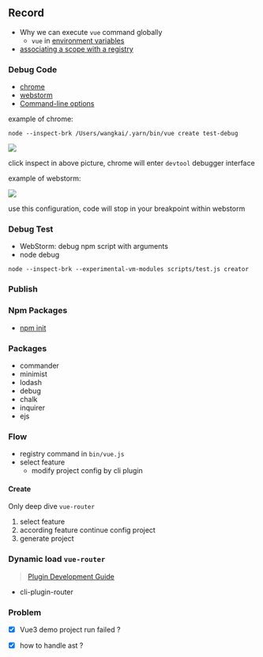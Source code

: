 ## Record

* Why we can execute `vue` command globally
  * `vue` in [environment variables](https://ss64.com/osx/syntax-env_vars.html)
* [associating a scope with a registry](https://docs.npmjs.com/cli/v8/using-npm/scope#associating-a-scope-with-a-registry)

### Debug Code

* [chrome](https://nodejs.org/en/docs/guides/debugging-getting-started/#chrome-devtools-55-microsoft-edge)
* [webstorm](https://nodejs.org/en/docs/guides/debugging-getting-started/#jetbrains-webstorm-and-other-jetbrains-ides)
* [Command-line options](https://nodejs.org/en/docs/guides/debugging-getting-started/#command-line-options)

example of chrome:

```shell
node --inspect-brk /Users/wangkai/.yarn/bin/vue create test-debug
```
![](https://cdn.jsdelivr.net/gh/wangkaiwd/drawing-bed/202205221656656.png)

click inspect in above picture, chrome will enter `devtool` debugger interface

example of webstorm:

![](https://cdn.jsdelivr.net/gh/wangkaiwd/drawing-bed/202205221719093.png)

use this configuration, code will stop in your breakpoint within webstorm

### Debug Test

* WebStorm: debug npm script with arguments
* node debug
```shell
node --inspect-brk --experimental-vm-modules scripts/test.js creator
```
### Publish

### Npm Packages

* [npm init](https://docs.npmjs.com/cli/v8/commands/npm-init)

### Packages
* commander
* minimist
* lodash
* debug
* chalk
* inquirer
* ejs

### Flow

* registry command in `bin/vue.js`
* select feature
  * modify project config by cli plugin  


#### Create

Only deep dive `vue-router`

1. select feature
2. according feature continue config project
3. generate project

### Dynamic load `vue-router`
> [Plugin Development Guide](https://cli.vuejs.org/dev-guide/plugin-dev.html#plugin-development-guide)

* cli-plugin-router

### Problem
- [x] Vue3 demo project run failed ?
- [x] how to handle ast ?


